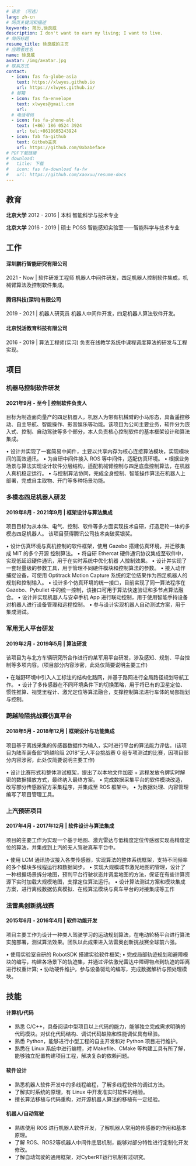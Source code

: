 ```yaml
---
# 语言 （可选）
lang: zh-cn
# 网页关键词和描述
keywords: 简历,徐良威
description: I don't want to earn my living; I want to live.
# 简历标题
resume_title: 徐良威的主页
# 应聘者姓名
name: 徐良威
avatar: /img/avatar.jpg
# 联系方式
contact:
  - icon: fas fa-globe-asia
    text: https://xlwyes.github.io
    url: https://xlwyes.github.io/
  # 邮箱
  - icon: fas fa-envelope
    text: xlwyes@gmail.com
    url:
  # 电话号码
  - icon: fas fa-phone-alt
    text: (+86) 186 0524 3924
    url: tel:+8618605243924
  - icon: fab fa-github
    text: Gitbub主页
    url: https://github.com/0xbabeface
# PDF下载链接
# download:
#   title: 下载
#   icon: fas fa-download fa-fw
#   url: https://github.com/xaoxuu/resume-docs
---
```




## <i class="fas fa-user-graduate"></i> 教育

**北京大学** 2012 - 2016 | 本科
智能科学与技术专业

**北京大学** 2016 - 2019 | 硕士
POSS 智能感知实验室——智能科学与技术专业

## <i class="fas fa-user-tie"></i> 工作

#### 深圳鹏行智能研究有限公司
2021 - Now | 软件研发工程师
机器人中间件研发，四足机器人控制软件集成，机械臂算法及控制软件集成。

#### 腾讯科技(深圳)有限公司
2019 - 2021 | 机器人研究员
机器人中间件开发，四足机器人算法软件开发。

#### 北京悦活教育科技有限公司
2016 - 2019 | 算法工程师(实习)
负责在线教学系统中课程调度算法的研发与工程实现。


## <i class="fas fa-award"></i> 项目


### 机器马控制软件研发

#### 2021年9月 - 至今 | 控制软件负责人

目标为制造面向量产的四足机器人，机器人为带有机械臂的小马形态，具备遥控移动、自主导航、智能操作、影音娱乐等功能。该项目为公司主要业务，软件分为嵌入式、控制、自动驾驶等多个部分，本人负责核心控制软件的基本框架设计和算法集成。

• 设计并实现了一套简易中间件，主要以共享内存为核心连接算法模块，实现模块间的高效通讯。
• 为自研中间件接入 ROS 等中间件，适配仿真环境。
• 根据业务场景与算法实现设计软件分层结构，适配机械臂控制与四足底盘控制算法，在机器人真机稳定运行。
• 与控制算法协同，完成全身控制、智能操作算法在机器人上部署，完成自主取物、开门等多种场景功能。

### 多模态四足机器人研发

#### 2019年8月 - 2021年9月 | 框架设计与算法集成

项目目标为从本体、电气、控制、软件等多方面实现技术自研，打造足轮一体的多模态四足机器人。 该项目获得腾讯公司技术突破奖银奖。

• 设计仿真环境与真机控制的软件框架，使用 Gazebo 搭建仿真环境，并迁移集成 MIT 的多个开源 控制算法。
• 将自研 Ethercat 硬件通讯协议集成至软件中，实现低延迟硬件通讯，用于在实时系统中优化机器 人控制效果。
• 设计并实现了一套轻量级的参数工具，用于管理不同硬件模块和控制算法的参数。
• 接入动作捕捉设备，可使用 Optitrack Motion Capture 系统的定位结果作为四足机器人的规划和控制输入。
• 设计多个仿真环境的统一接口，目前实现了同一算法程序在 Gazebo、Pybullet 中的统一控制，该接口可用于算法快速验证和多节点算法融合。
• 设计并实现机器人与安卓手机 App 进行联动控制，用于使用智能手持设备对机器人进行设备管理和远程控制。
• 参与设计实现机器人自动测试方案，用于集成测试。

### 军用无人平台研发

#### 2019年2月 - 2019年5月 | 算法研发

该项目为与北方车辆研究所合作进行的某军用平台研发，涉及感知、规划、平台控制等多项内容。(项目部分内容涉密，此处仅简要说明主要工作)

• 在越野环境中引入人工标注的结构化路网，并基于路网进行全局路径规划导航工作。
• 设计了多传感器在不同环境条件下的切换策略，用于将已有的卫星定位、惯性推算、视觉里程计、激光定位等算法融合，支撑控制算法进行车体的局部规划与控制。

### 跨越险阻挑战赛仿真平台

#### 2018年5月 - 2018年12月 | 框架设计与功能集成

项目基于离线采集的传感器数据作为输入，实时进行平台的算法能力评估。(该项目为陆军装备部“跨越险阻 2018”无人平台挑战赛 G 组专项测试的比赛，因项目部分内容涉密，此处仅简要说明主要工作)

• 设计比赛形式和整体测试框架，提出了以本地文件加密 + 远程发放令牌实时解密的数据播放方式，最终纳入最终方案。
• 完成数据采集平台的软件模块改造，改写部分传感器官方采集程序，并集成至 ROS 框架中。
• 为数据处理、内容管理编写了项目管理工具。

### 上汽预研项目

#### 2017年4月 - 2017年12月 | 软件设计与算法集成

项目的主要工作为实现一个基于地图、激光雷达与低精度定位传感器实现高精度定位的算法，并集成到上汽的无人驾驶真车平台中。

• 使用 LCM 通讯协议接入各类传感器，实现算法的整体系统框架，支持不同频率的多个模块多线程运行和数据同步。
• 实现大规模城市激光地图的管理，设计了一种根据场景拆分地图，预判平台行驶状态并调度地图的方法，保证在有些计算资源下实时加载大规模地图，支撑定位算法运行。
• 设计算法测试方案和模块集成方案，进行离线数据仿真模拟、在线算法模块与真车平台的对接集成等工作

### 法雷奥创新挑战赛

#### 2015年6月 - 2016年4月 | 软件功能开发

项目主要工作为设计一种类人驾驶学习的运动规划算法，在电动轮椅平台进行算法实施部署，测试算法效果。团队以此成果进入法雷奥创新挑战赛全球前六强。

• 使用实验室自研的 RobotSDK 搭建实验软件框架;
• 完成局部轨迹规划和避障模块的编写，构建各场景下的轨迹集，并通过评估激光雷达中障碍物点到轨迹的距离进行权重计算;
• 协助硬件维护，参与设备驱动的编写，完成数据解析与预处理模块。

## <i class="fas fa-wrench"></i> 技能


#### 计算机/代码

- 熟悉 C/C++，具备阅读中型项目以上代码的能力，能够独立完成需求明确的代码模块。对优化代码结构、调试代码缺陷和性能调优具有经验。
- 熟悉 Python，能够进行小型工程的自主开发和对 Python 项目进行维护。
- 熟悉在 Linux 系统中进行编程，对 Makefile、CMake 等构建工具有所了解，能够独立配置构建项目工程，解决复杂的依赖问题。

#### 软件设计

- 熟悉机器人软件开发中的多线程编程，了解多线程软件的调试方法。
- 了解实时系统的原理，有 Linux 中开发准实时软件的经验。
- 擅长算法移植与代码重构，对开源机器人算法的移植有一定经验。

#### 机器人/自动驾驶

- 熟练使用 ROS 进行机器人软件开发，了解机器人常用的传感器的作用和基本原理。
- 了解 ROS、ROS2等机器人中间件底层机制，能够对部分特性进行定制化开发修改。
- 了解自动驾驶的通用框架，对CyberRT运行机制有过研究。